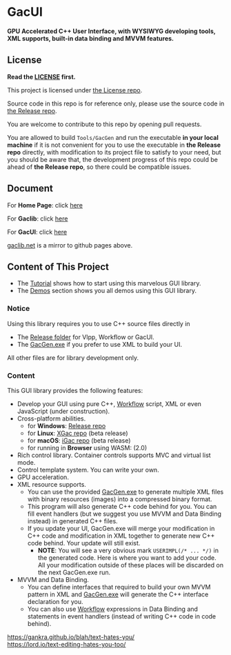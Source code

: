 # GacUI

**GPU Accelerated C++ User Interface, with WYSIWYG developing tools, XML supports, built-in data binding and MVVM features.**

## License

**Read the [LICENSE](https://github.com/vczh-libraries/GacUI/blob/master/LICENSE.md) first.**

This project is licensed under [the License repo](https://github.com/vczh-libraries/License).

Source code in this repo is for reference only, please use the source code in [the Release repo](https://github.com/vczh-libraries/Release).

You are welcome to contribute to this repo by opening pull requests.

You are allowed to build `Tools/GacGen` and run the executable **in your local machine** if it is not convenient for you to use the executable in **the Release repo** directly, with modification to its project file to satisfy to your need, but you should be aware that, the development progress of this repo could be ahead of **the Release repo**, so there could be compatible issues.

## Document

For **Home Page**: click [here](http://vczh-libraries.github.io)

For **Gaclib**: click [here](http://vczh-libraries.github.io/doc/current/home.html)

For **GacUI**: click [here](http://vczh-libraries.github.io/doc/current/gacui/home.html)

[gaclib.net](http://www.gaclib.net/) is a mirror to github pages above.

## Content of This Project

- The [Tutorial](http://vczh-libraries.github.io/doc/current/gacui/running.html) shows how to start using this marvelous GUI library.
- The [Demos](http://vczh-libraries.github.io/demo.html) section shows you all demos using this GUI library.

### Notice

Using this library requires you to use C++ source files directly in

- The [Release folder](https://github.com/vczh-libraries/GacUI/tree/master/Release) for Vlpp, Workflow or GacUI.
- The [GacGen.exe](https://github.com/vczh-libraries/GacUI/tree/master/Tools/GacGen) if you prefer to use XML to build your UI.

All other files are for library development only.

### Content

This GUI library provides the following features:

- Develop your GUI using pure C++, [Workflow](https://github.com/vczh-libraries/Workflow) script, XML or even JavaScript (under construction).
- Cross-platform abilities.
  - for **Windows**: [Release repo](https://github.com/vczh-libraries/Release)
  - for **Linux**: [XGac repo](https://github.com/vczh-libraries/gGac) (beta release)
  - for **macOS**: [iGac repo](https://github.com/vczh-libraries/iGac) (beta release)
  - for running in **Browser** using WASM: (2.0)
- Rich control library. Container controls supports MVC and virtual list mode.
- Control template system. You can write your own.
- GPU acceleration.
- XML resource supports.
  - You can use the provided [GacGen.exe](https://github.com/vczh-libraries/GacUI/tree/master/Tools/GacGen) to generate multiple XML files with binary resources (images) into a compressed binary format.
  - This program will also generate C++ code behind for you. You can fill event handlers (but we suggest you use MVVM and Data Binding instead) in generated C++ files.
  - If you update your UI, GacGen.exe will merge your modification in C++ code and modification in XML together to generate new C++ code behind. Your update will still exist.
    - **NOTE**: You will see a very obvious mark `USERIMPL(/* ... */)` in the generated code. Here is where you want to add your code. All your modification outside of these places will be discarded on the next GacGen.exe run.
- MVVM and Data Binding.
  - You can define interfaces that required to build your own MVVM pattern in XML and [GacGen.exe](https://github.com/vczh-libraries/GacUI/tree/master/Tools/GacGen) will generate the C++ interface declaration for you.
  - You can also use [Workflow](https://github.com/vczh-libraries/Workflow) expressions in Data Binding and statements in event handlers (instead of writing C++ code in code behind).

https://gankra.github.io/blah/text-hates-you/  
https://lord.io/text-editing-hates-you-too/
